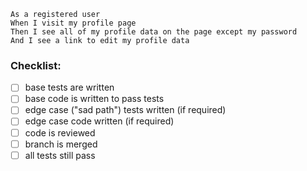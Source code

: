 ```
As a registered user
When I visit my profile page
Then I see all of my profile data on the page except my password
And I see a link to edit my profile data
```

### Checklist:

- [ ] base tests are written
- [ ] base code is written to pass tests
- [ ] edge case ("sad path") tests written (if required)
- [ ] edge case code written (if required)
- [ ] code is reviewed
- [ ] branch is merged
- [ ] all tests still pass
